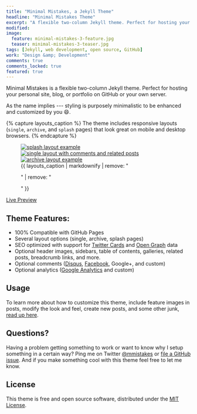 ```yaml
---
title: "Minimal Mistakes, a Jekyll Theme"
headline: "Minimal Mistakes Theme"
excerpt: "A flexible two-column Jekyll theme. Perfect for hosting your personal site, blog, or portfolio on GitHub or your own server."
modified:
image: 
  feature: minimal-mistakes-3-feature.jpg
  teaser: minimal-mistakes-3-teaser.jpg
tags: [Jekyll, web development, open source, GitHub]
work: "Design &amp; Development"
comments: true
comments_locked: true
featured: true
---
```


Minimal Mistakes is a flexible two-column Jekyll theme. Perfect for hosting your personal site, blog, or portfolio on GitHub or your own server. 

As the name implies --- styling is purposely minimalistic to be enhanced and customized by you :smile:.

{% capture layouts_caption %}
The theme includes responsive layouts (`single`, `archive`, and `splash` pages) that look great on mobile and desktop browsers.
{% endcapture %}

<figure class="third">
  <a href="{{ site.url }}/images/mm-layout-splash.png"><img src="{{ site.url }}/images/mm-layout-splash.png" alt="splash layout example"></a>
  <a href="{{ site.url }}/images/mm-layout-single-meta.png"><img src="{{ site.url }}/images/mm-layout-single-meta.png" alt="single layout with comments and related posts"></a>
  <a href="{{ site.url }}/images/mm-layout-archive.png"><img src="{{ site.url }}/images/mm-layout-archive.png" alt="archive layout example"></a>
  <figcaption>{{ layouts_caption | markdownify | remove: "<p>" | remove: "</p>" }}</figcaption>
</figure>

<p markdown="0">
  <a href="https://mmistakes.github.io/minimal-mistakes/" onclick="ga('send', 'event', 'link', 'click', 'Preview Minimal Mistakes');" class="btn">Live Preview</a>
</p>

## Theme Features:

- 100% Compatible with GitHub Pages
- Several layout options (single, archive, splash pages)
- SEO optimized with support for [Twitter Cards](https://dev.twitter.com/cards/overview) and [Open Graph](http://ogp.me/) data
- Optional header images, sidebars, table of contents, galleries, related posts, breadcrumb links, and more.
- Optional comments ([Disqus](https://disqus.com/), [Facebook](https://developers.facebook.com/docs/plugins/comments), Google+, and custom)
- Optional analytics ([Google Analytics](https://www.google.com/analytics/) and custom)

## Usage

To learn more about how to customize this theme, include feature images in posts, modify the look and feel, create new posts, and some other junk, [read up here](https://mmistakes.github.io/minimal-mistakes/docs/quick-start-guide/).

## Questions?

Having a problem getting something to work or want to know why I setup something in a certain way? Ping me on Twitter [@mmistakes](http://twitter.com/mmistakes) or [file a GitHub issue](https://github.com/mmistakes/minimal-mistakes/issues/new). And if you make something cool with this theme feel free to let me know.

## License

This theme is free and open source software, distributed under the [MIT License](https://github.com/mmistakes/minimal-mistakes/blob/master/LICENSE).
